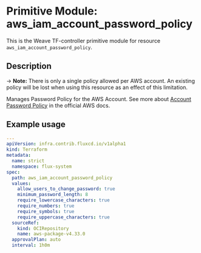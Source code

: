 
# Primitive Module: aws_iam_account_password_policy

This is the Weave TF-controller primitive module for resource `aws_iam_account_password_policy`.

## Description

-> **Note:** There is only a single policy allowed per AWS account. An existing policy will be lost when using this resource as an effect of this limitation.

Manages Password Policy for the AWS Account.
See more about [Account Password Policy](http://docs.aws.amazon.com/IAM/latest/UserGuide/id_credentials_passwords_account-policy.html)
in the official AWS docs.

## Example usage

```yaml
---
apiVersion: infra.contrib.fluxcd.io/v1alpha1
kind: Terraform
metadata:
  name: strict
  namespace: flux-system
spec:
  path: aws_iam_account_password_policy
  values:
    allow_users_to_change_password: true
    minimum_password_length: 8
    require_lowercase_characters: true
    require_numbers: true
    require_symbols: true
    require_uppercase_characters: true
  sourceRef:
    kind: OCIRepository
    name: aws-package-v4.33.0
  approvalPlan: auto
  interval: 1h0m
```
